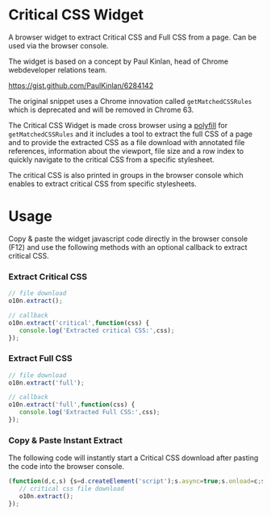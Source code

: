 # Critical CSS Widget

A browser widget to extract Critical CSS and Full CSS from a page. Can be used via the browser console.

The widget is based on a concept by Paul Kinlan, head of Chrome webdeveloper relations team.

https://gist.github.com/PaulKinlan/6284142

The original snippet uses a Chrome innovation called `getMatchedCSSRules` which is deprecated and will be removed in Chrome 63.

The Critical CSS Widget is made cross browser using a [polyfill](https://github.com/ovaldi/getMatchedCSSRules) for `getMatchedCSSRules` and it includes a tool to extract the full CSS of a page and to provide the extracted CSS as a file download with annotated file references, information about the viewport, file size and a row index to quickly navigate to the critical CSS from a specific stylesheet.

The critical CSS is also printed in groups in the browser console which enables to extract critical CSS from specific stylesheets.

# Usage

Copy & paste the widget javascript code directly in the browser console (F12) and use the following methods with an optional callback to extract critical CSS.

### Extract Critical CSS

```javascript
// file download
o10n.extract();

// callback
o10n.extract('critical',function(css) {
   console.log('Extracted critical CSS:',css);
});
```

### Extract Full CSS

```javascript
// file download
o10n.extract('full');

// callback
o10n.extract('full',function(css) {
   console.log('Extracted Full CSS:',css);
});
```


### Copy & Paste Instant Extract

The following code will instantly start a Critical CSS download after pasting the code into the browser console.

```javascript
(function(d,c,s) {s=d.createElement('script');s.async=true;s.onload=c;s.src='https://cdn.rawgit.com/o10n-x/critical-css-widget/master/critical-css-widget.min.js';d.head.appendChild(s);})(document,function() {
   // critical css file download
   o10n.extract();
});
```
